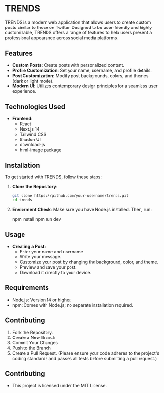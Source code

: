 # TRENDS

TRENDS is a modern web application that allows users to create custom posts similar to those on Twitter. Designed to be user-friendly and highly customizable, TRENDS offers a range of features to help users present a professional appearance across social media platforms.

## Features

- **Custom Posts**: Create posts with personalized content.
- **Profile Customization**: Set your name, username, and profile details.
- **Post Customization**: Modify post backgrounds, colors, and themes (dark or light mode).
- **Modern UI**: Utilizes contemporary design principles for a seamless user experience.

## Technologies Used

- **Frontend**:
  - React
  - Next.js 14
  - Tailwind CSS
  - Shadcn UI
  - download-js
  - html-image package

## Installation

To get started with TRENDS, follow these steps:

1. **Clone the Repository**:
   ```bash
   git clone https://github.com/your-username/trends.git
   cd trends
   
2. **Enviorment Check**:
   Make sure you have Node.js installed. Then, run:

   npm install
   npm run dev
  

## Usage

- **Creating a Post:**
  - Enter your name and username.
  - Write your message.
  - Customize your post by changing the background, color, and theme.
  - Preview and save your post.
  - Download it directly to your device.

## Requirements
  - Node.js: Version 14 or higher.
  - npm: Comes with Node.js; no separate installation required.

## Contributing

1. Fork the Repository.
2. Create a New Branch 
3. Commit Your Changes
4. Push to the Branch
5. Create a Pull Request. (Please ensure your code adheres to the project's coding standards and passes all tests before submitting a pull request.)


## Contributing
- This project is licensed under the MIT License.



